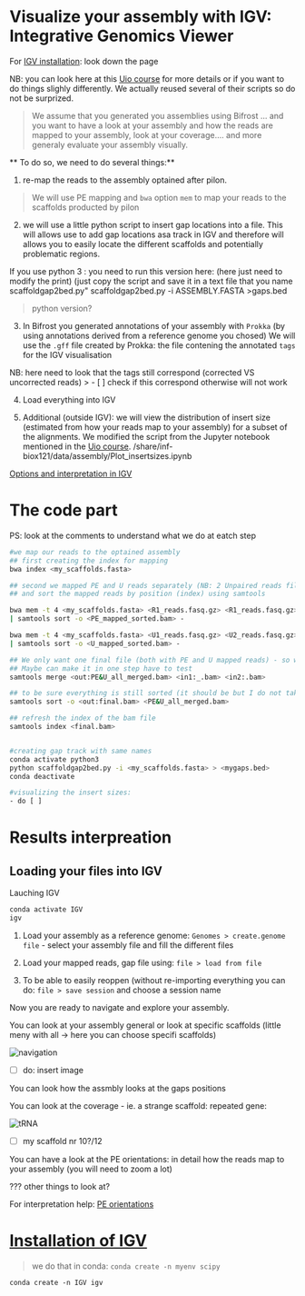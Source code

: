 # Visualize your assembly with IGV: Integrative Genomics Viewer 

For [IGV installation](./assembly_visualization.md#igv-install): look down the page

NB: you can look here at this [Uio course] for more details or if you want to do things slighly differently. 
We actually reused several of their scripts so do not be surprized. 

> We assume that you generated you assemblies using Bifrost
... and you want to have a look at your assembly and how the reads are mapped to your assembly, look at your coverage.... and more generaly evaluate your assembly visually. 

** To do so, we need to do several things:**

1) re-map the reads to the assembly optained after pilon. 
 > We will use PE mapping and `bwa` option `mem` to map your reads to the scaffolds producted by pilon 

2) we will use a little python script to insert gap locations into a file. This will allows use to add gap locations
asa track in IGV and therefore will allows you to easily locate the different scaffolds and potentially problematic regions.

If you use python 3 : you need to run this version here: (here just need to modify the print)
(just copy the script and save it in a text file that you name scaffoldgap2bed.py"
scaffoldgap2bed.py -i ASSEMBLY.FASTA >gaps.bed
> python version? 

3) In Bifrost you generated annotations of your assembly with `Prokka`
(by using annotations derived from a reference genome you chosed) 
We will use the `.gff` file created by Prokka: the file contening the annotated `tags` for the IGV visualisation

NB: here need to look that the tags still correspond (corrected VS uncorrected reads) > - [ ] check if this correspond
otherwise will not work


4) Load everything into IGV 


5) Additional (outside IGV): we will view the distribution of insert size (estimated from how your reads map to your assembly)
for a subset of the alignments. We modified the script from the Jupyter notebook mentioned in the [Uio course].
/share/inf-biox121/data/assembly/Plot_insertsizes.ipynb
 
[Options and interpretation in IGV](ttp://software.broadinstitute.org/software/igv/PopupMenus#AlignmentTrack)


# The code part

PS: look at the comments to understand what we do at eatch step

```bash
#we map our reads to the optained assembly
## first creating the index for mapping
bwa index <my_scaffolds.fasta>

## second we mapped PE and U reads separately (NB: 2 Unpaired reads files after spades)
## and sort the mapped reads by position (index) using samtools

bwa mem -t 4 <my_scaffolds.fasta> <R1_reads.fasq.gz> <R1_reads.fasq.gz> \
| samtools sort -o <PE_mapped_sorted.bam> -

bwa mem -t 4 <my_scaffolds.fasta> <U1_reads.fasq.gz> <U2_reads.fasq.gz> \
| samtools sort -o <U_mapped_sorted.bam> -

## We only want one final file (both with PE and U mapped reads) - so we merged the .bam files
## Maybe can make it in one step have to test
samtools merge <out:PE&U_all_merged.bam> <in1:_.bam> <in2:.bam> 

## to be sure everything is still sorted (it should be but I do not take risks) 
samtools sort -o <out:final.bam> <PE&U_all_merged.bam>

## refresh the index of the bam file
samtools index <final.bam>


#creating gap track with same names
conda activate python3
python scaffoldgap2bed.py -i <my_scaffolds.fasta> > <mygaps.bed>
conda deactivate

#visualizing the insert sizes:
- do [ ]

```
# Results interpreation
## Loading your files into IGV

Lauching IGV 
```bash
conda activate IGV
igv
```

1. Load your assembly as a reference genome: `Genomes > create.genome file` - select your assembly file 
and fill the different files

2. Load your mapped reads, gap file using: `file > load from file`

3. To be able to easily reoppen (without re-importing everything you can do: `file > save session` 
and choose a session name

Now you are ready to navigate and explore your assembly.

You can look at your assembly general or look at specific scaffolds (little meny with all -> here you can choose specifi scaffolds) 

![navigation]() 
- [ ] do: insert image

You can look how the assmbly looks at the gaps positions

You can look at the coverage - ie. a strange scaffold: repeated gene: 

![tRNA]() 
- [ ] my scaffold nr 10?/12

You can have a look at the PE orientations: in detail how the reads map to your assembly (you will need to zoom a lot) 

??? other things to look at? 


For interpretation help: [PE orientations](http://software.broadinstitute.org/software/igv/interpreting_pair_orientations)

# [Installation of IGV](#igv-install)

> we do that in conda: `conda create -n myenv scipy`

`conda create -n IGV igv` 

[Uio course]:https://inf-biox121.readthedocs.io/en/2017/Assembly/practicals/03_Mapping_reads_to_an_assembly.html
